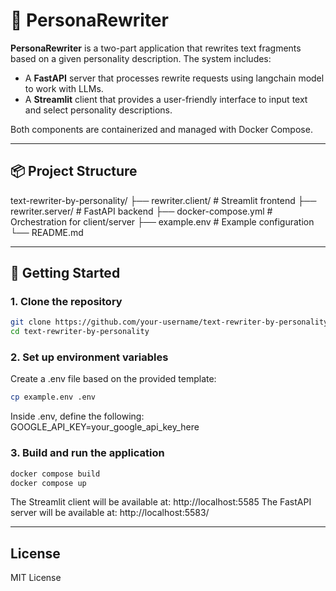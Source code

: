 # 🧠 PersonaRewriter

**PersonaRewriter** is a two-part application that rewrites text fragments based on a given personality description. The system includes:

- A **FastAPI** server that processes rewrite requests using langchain model to work with LLMs.
- A **Streamlit** client that provides a user-friendly interface to input text and select personality descriptions.

Both components are containerized and managed with Docker Compose.

---

## 📦 Project Structure
text-rewriter-by-personality/
├── rewriter.client/ # Streamlit frontend
├── rewriter.server/ # FastAPI backend
├── docker-compose.yml # Orchestration for client/server
├── example.env # Example configuration
└── README.md

---

## 🚀 Getting Started

### 1. Clone the repository

```bash
git clone https://github.com/your-username/text-rewriter-by-personality.git
cd text-rewriter-by-personality
```

### 2. Set up environment variables
Create a .env file based on the provided template:
```bash
cp example.env .env
```
Inside .env, define the following:
GOOGLE_API_KEY=your_google_api_key_here

### 3. Build and run the application
```bash
docker compose build
docker compose up
```
The Streamlit client will be available at: http://localhost:5585
The FastAPI server will be available at: http://localhost:5583/

---

## License
MIT License